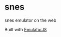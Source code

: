 # snes

snes emulator on the web

Built with [EmulatorJS](https://github.com/EmulatorJS/EmulatorJS)
